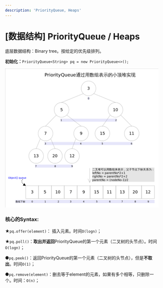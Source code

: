 ```yaml
---
description: 'PriorityQueue, Heaps'
---
```


# \[数据结构\] PriorityQueue / Heaps

底层数据结构：Binary tree。按给定的优先级排列。

**初始化：**`PriorityQueue<String> pq = new PriorityQueue<>();`

![](.gitbook/assets/939998-20160512205540484-823563038.png)



### **核心的Syntax:**

★`pq.offer(element)`： 插入元素。时间`O(logn)`；

★`pq.poll()`：**取出并返回**PriorityQueue的第一个元素（二叉树的头节点）。时间`O(logn)`；

●`pq.peek()`：返回PriorityQueue的第一个元素（二叉树的头节点），但是**不取出**。时间`O(1)`；

●`pq.remove(element)`：删去等于element的元素，如果有多个相等，只删除一个。时间：`O(n)`；

 











